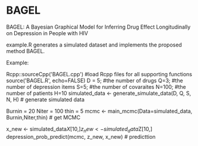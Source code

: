 # BAGEL
BAGEL: A Bayesian Graphical Model for Inferring Drug Effect Longitudinally on Depression in People with HIV

example.R generates a simulated dataset and implements the proposed method BAGEL. 


Example: 

Rcpp::sourceCpp('BAGEL.cpp') #load Rcpp files for all supporting functions
source('BAGEL.R', echo=FALSE)
D = 5; #the number of drugs
Q=3; #the number of depression items
S=5; #the number of covaraites
N=100; #the number of patients
H=10
simulated_data <- generate_simulate_data(D, Q, S, N, H) # generate simulated data 

Burnin = 20
Niter = 100
thin = 5
mcmc <- main_mcmc(Data=simulated_data, Burnin,Niter,thin) # get MCMC 

x_new <- simulated_data$X[10,]
z_new <- simulated_data$Z[10,]
depression_prob_predict(mcmc, z_new, x_new) # predicttion
 
